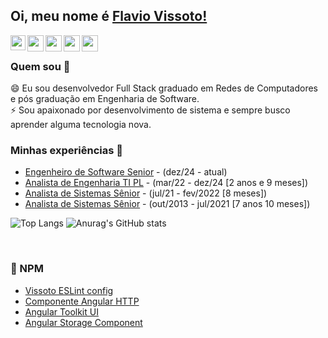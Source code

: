 ## Oi, meu nome é [Flavio Vissoto!](https://www.linkedin.com/in/flavio-vissoto/) 


<a href="https://www.linkedin.com/in/flavio-vissoto/">
  <img align="left" width="24px" src="https://cdn.simpleicons.org/linkedin"  />
</a>
<a href="https://twitter.com/VissotoFlavio">
  <img align="left" width="26px" src="https://cdn.simpleicons.org/twitter" />
</a>
<a href="mailto:vissoto_flavio@hotmail.com">
  <img align="left" width="26px" src="https://res.cdn.office.net/owamail/20240126002.12/resources/images/favicons/mail-seen.ico" />
</a>
<a href="https://www.youtube.com/channel/UCA8_Zy1I8CwZb5Nu-ajfF6g">
  <img align="left" width="26px" src="https://cdn.simpleicons.org/youtube" />
</a>
<a href="https://www.facebook.com/flavio.vissoto/">
  <img align="left" width="26px" src="https://cdn.simpleicons.org/facebook" />
</a>

<br />

### Quem sou 🚀
😄 Eu sou desenvolvedor Full Stack graduado em Redes de Computadores e pós graduação em Engenharia de Software.</br>
⚡  Sou apaixonado por desenvolvimento de sistema e sempre busco aprender alguma tecnologia nova.</br>

### Minhas experiências 🙌
- [Engenheiro de Software Senior](https://www.mercadolivre.com.br) - (dez/24 - atual)
- [Analista de Engenharia TI PL](https://ion.itau/) - (mar/22 - dez/24 [2 anos e 9 meses])
- [Analista de Sistemas Sênior](https://www.safra.com.br/) - (jul/21 - fev/2022 [8 meses])
- [Analista de Sistemas Sênior](https://www.santander.com.br/) - (out/2013 - jul/2021 [7 anos 10 meses])

![Top Langs](https://github-readme-stats.vercel.app/api/top-langs/?username=vissotoflavio&langs_count=10)
![Anurag's GitHub stats](https://github-readme-stats.vercel.app/api?username=vissotoflavio&show_icons=true&theme=transparent)



<br />


### 📕 NPM
- [Vissoto ESLint config](https://www.npmjs.com/package/@vissoto/eslint-config)
- [Componente Angular HTTP](https://www.npmjs.com/package/@vissoto-angular/http-client)
- [Angular Toolkit UI](https://www.npmjs.com/package/@vissoto-angular/ui)
- [Angular Storage Component](https://www.npmjs.com/package/@vissoto-angular/storage)
<br/>
